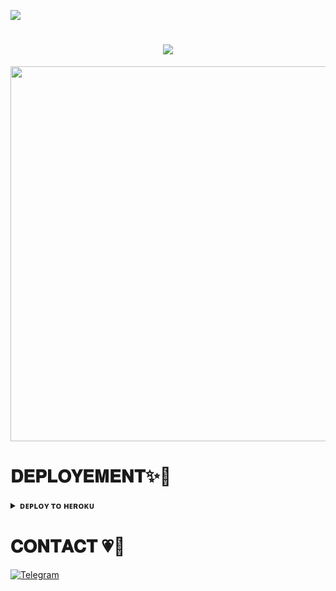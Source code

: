 <img src="https://readme-typing-svg.herokuapp.com?color=00BFFF&width=620&lines=✨+🦋+𝐇𝐄𝐘+𝐓𝐇𝐄𝐑𝐄+𝐓𝐇𝐈𝐒+𝐈𝐒+𝐍𝐎𝐁𝐈𝐓𝐀+𝐑𝐄𝐏𝐎+🖤+🥀"></b></h3>
</p>
<h1 align ="center"><img src="https://readme-typing-svg.herokuapp.com?color=00BFFF&width=350&lines=𝐂𝐎𝐏𝐘𝐑𝐈𝐆𝐇𝐓+𝐏𝐑𝐎𝐓𝐄𝐂𝐓𝐎𝐑+𝐁𝐎𝐓"></b></h1>

<p align="center"><a href="t.me/ll_YOURR_NOBITA_ll"><img src="https://files.catbox.moe/7qyorb.jpg" width="600"></a></p>

# 𝐃𝐄𝐏𝐋𝐎𝐘𝐄𝐌𝐄𝐍𝐓✨🦋
<details>
<summary><b>ᴅᴇᴘʟᴏʏ ᴛᴏ ʜᴇʀᴏᴋᴜ</b></summary>
<br>
<p align="center"><a href="http://dashboard.heroku.com/new?template=https://github.com/abhaysinghchauhan001/NOBITAxCOPYRIGHT_PROTECTOR"> <img src="https://img.shields.io/badge/Deploy%20On%20Heroku-pink?style=for-the-badge&logo=heroku" width="220" height="38.45"/></a></p>
</details>


# 𝐂𝐎𝐍𝐓𝐀𝐂𝐓 💗🥀
<a href="https://t.me/ll_YOURR_NOBITA_ll"><img title="Telegram" src="https://img.shields.io/badge/𝚴 𝐎 𝐁 𝚰 𝐓 𝚲-%23000000.svg?&style=for-the-badge&logo=telegram&logoColor=61DAFB"></a> 


